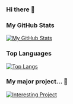 ### Hi there 👋

### My GitHub Stats

[![My GitHub Stats](https://github-readme-stats.vercel.app/api?username=endlessarch&show_icons=true&hide_border=true&count_private=true&theme=tokyonight)](https://github.com/endlessarch)

### Top Languages

[![Top Langs](https://github-readme-stats.vercel.app/api/top-langs/?username=endlessarch&hide_langs_below=0.5&theme=tokyonight)](#)

### My major project... 👀

[![Interesting Project](https://github-readme-stats.vercel.app/api/pin/?username=endlessarch&repo=AleA&theme=tokyonight)](https://github.com/EndlessArch/AleA)

<!-- 
[![Interesting Project1](https://github-readme-stats.vercel.app/api/pin/?username=endlessarch&repo=MPA&theme=tokyonight)](https://github.com/endlessarch/MPA)
[![Interesting Project2](https://github-readme-stats.vercel.app/api/pin/?username=endlessarch&repo=arch&theme=tokyonight)](https://github.com/endlessarch/arch)
 -->
<!--
**EndlessArch/EndlessArch** is a ✨ _special_ ✨ repository because its `README.md` (this file) appears on your GitHub profile.

Here are some ideas to get you started:

- 🔭 I’m currently working on ...
- 🌱 I’m currently learning ...
- 👯 I’m looking to collaborate on ...
- 🤔 I’m looking for help with ...
- 💬 Ask me about ...
- 📫 How to reach me: ...
- 😄 Pronouns: ...
- ⚡ Fun fact: ...
-->
